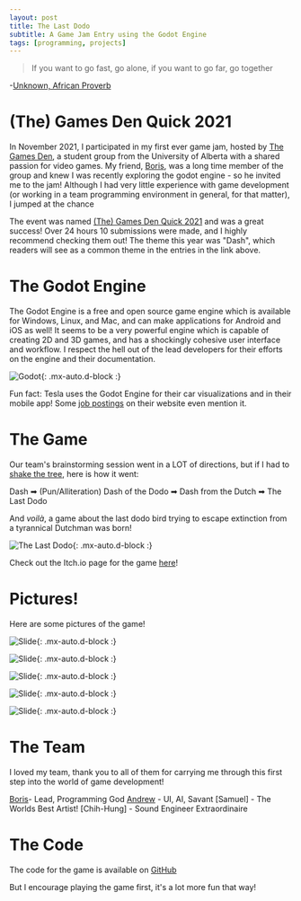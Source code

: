 ```yaml
---
layout: post
title: The Last Dodo
subtitle: A Game Jam Entry using the Godot Engine
tags: [programming, projects]
---
```


> If you want to go fast, go alone, if you want to go far, go together

-[Unknown, African Proverb](https://andrewwhitby.com/2020/12/25/if-you-want-to-go-fast/)

<!--more-->

# (The) Games Den Quick 2021

In November 2021, I participated in my first ever game jam, hosted by [The Games Den](https://alberta.campuslabs.ca/engage/organization/thegamesden), a student group from the University of Alberta with a shared passion for video games. My friend, [Boris](https://struckdown.github.io/), was a long time member of the group and knew I was recently exploring the godot engine - so he invited me to the jam! Although I had very little experience with game development (or working in a team programming environment in general, for that matter), I jumped at the chance

The event was named [(The) Games Den Quick 2021](https://itch.io/jam/tgdq-21) and was a great success! Over 24 hours 10 submissions were made, and I highly recommend checking them out! The theme this year was "Dash", which readers will see as a common theme in the entries in the link above.

# The Godot Engine

The Godot Engine is a free and open source game engine which is available for Windows, Linux, and Mac, and can make applications for Android and iOS as well! It seems to be a very powerful engine which is capable of creating 2D and 3D games, and has a shockingly cohesive user interface and workflow. I respect the hell out of the lead developers for their efforts on the engine and their documentation.

![Godot](..\assets\img\dodo\Godot_icon.svg){: .mx-auto.d-block :}

Fun fact: Tesla uses the Godot Engine for their car visualizations and in their mobile app! Some [job postings](https://www.tesla.com/careers/search/job/mobile-app-front-end-ui-engineer-react-native-tesla-app-energy-104563) on their website even mention it.

# The Game

Our team's brainstorming session went in a LOT of directions, but if I had to [shake the tree](https://en.wikipedia.org/wiki/Tree_shaking), here is how it went:

Dash ➡ (Pun/Alliteration) Dash of the Dodo ➡ Dash from the Dutch ➡ The Last Dodo

And *voilà*, a game about the last dodo bird trying to escape extinction from a tyrannical Dutchman was born!

![The Last Dodo](..\assets\img\dodo\dodo1.webp){: .mx-auto.d-block :}

Check out the Itch.io page for the game [here](https://struckdown.itch.io/the-last-dodo)!

# Pictures!

Here are some pictures of the game!

![Slide](..\assets\img\dodo\dodo2.webp){: .mx-auto.d-block :}

![Slide](..\assets\img\dodo\dodo3.webp){: .mx-auto.d-block :}

![Slide](..\assets\img\dodo\dodo4.webp){: .mx-auto.d-block :}

![Slide](..\assets\img\dodo\dodo5.webp){: .mx-auto.d-block :}

![Slide](..\assets\img\dodo\dodo6.webp){: .mx-auto.d-block :}



# The Team

I loved my team, thank you to all of them for carrying me through this first step into the world of game development!

[Boris](http://struckdown.itch.io/)- Lead, Programming God
[Andrew](http://andrewli.site/) - UI, AI, Savant
[Samuel] - The Worlds Best Artist!
[Chih-Hung] - Sound Engineer Extraordinaire

# The Code

The code for the game is available on [GitHub](https://github.com/Struckdown/GDQ2021)

But I encourage playing the game first, it's a lot more fun that way!
